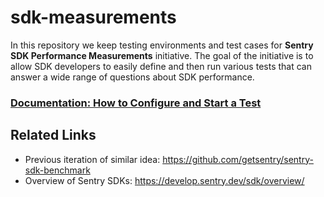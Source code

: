 # sdk-measurements

In this repository we keep testing environments and test cases for **Sentry SDK Performance Measurements** initiative. The goal of the initiative is to allow SDK developers to easily define and then run various tests that can answer a wide range of questions about SDK performance.


### [Documentation: How to Configure and Start a Test](docs/README.md)


## Related Links

* Previous iteration of similar idea: https://github.com/getsentry/sentry-sdk-benchmark
* Overview of Sentry SDKs: https://develop.sentry.dev/sdk/overview/
